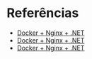 # Referências

- [Docker + Nginx + .NET](https://imasters.com.br/dotnet/docker-nginx-asp-net-core-aprenda-como-configurar-um-proxy-reverso%E2%80%8B)
- [Docker + Nginx + .NET](https://renatogroffe.medium.com/asp-net-core-2-2-implementando-load-balancing-com-nginx-docker-e-docker-compose-d8949aa61b)
- [Docker + Nginx + .NET](https://programmingcsharp.com/host-your-asp-net-core-on-cloud-using-nginx-and-docker/#Nginx_-_Reverse_proxy_for_ASPNET)